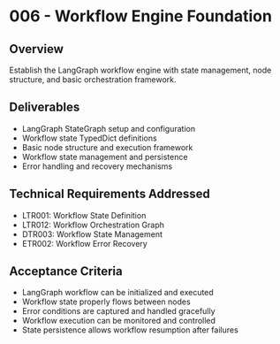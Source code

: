 # 006 - Workflow Engine Foundation

## Overview
Establish the LangGraph workflow engine with state management, node structure, and basic orchestration framework.

## Deliverables
- LangGraph StateGraph setup and configuration
- Workflow state TypedDict definitions
- Basic node structure and execution framework
- Workflow state management and persistence
- Error handling and recovery mechanisms

## Technical Requirements Addressed
- LTR001: Workflow State Definition
- LTR012: Workflow Orchestration Graph
- DTR003: Workflow State Management
- ETR002: Workflow Error Recovery

## Acceptance Criteria
- LangGraph workflow can be initialized and executed
- Workflow state properly flows between nodes
- Error conditions are captured and handled gracefully
- Workflow execution can be monitored and controlled
- State persistence allows workflow resumption after failures